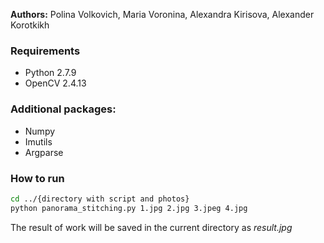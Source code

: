 **Authors:** Polina Volkovich, Maria Voronina, Alexandra Kirisova, Alexander Korotkikh

### Requirements
- Python 2.7.9
- OpenCV 2.4.13

### Additional packages:
- Numpy
- Imutils
- Argparse

### How to run
```sh
cd ../{directory with script and photos}
python panorama_stitching.py 1.jpg 2.jpg 3.jpeg 4.jpg
```
The result of work will be saved in the current directory as *result.jpg*
